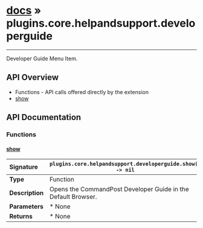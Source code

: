 # [docs](index.md) » plugins.core.helpandsupport.developerguide
---

Developer Guide Menu Item.

## API Overview
* Functions - API calls offered directly by the extension
 * [show](#show)

## API Documentation

### Functions

#### [show](#show)
| <span style="float: left;">**Signature**</span> | <span style="float: left;">`plugins.core.helpandsupport.developerguide.show() -> nil` </span>                                                          |
| -----------------------------------------------------|---------------------------------------------------------------------------------------------------------|
| **Type**                                             | Function                                                                                         |
| **Description**                                      | Opens the CommandPost Developer Guide in the Default Browser.                                                                                         |
| **Parameters**                                       |  * None                                       |
| **Returns**                                          |  * None                                                |

